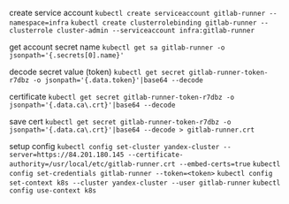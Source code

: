 create service account
`kubectl create serviceaccount gitlab-runner --namespace=infra`
`kubectl create clusterrolebinding gitlab-runner --clusterrole cluster-admin --serviceaccount infra:gitlab-runner`

get account secret name
`kubectl get sa gitlab-runner -o jsonpath='{.secrets[0].name}'`

decode secret value (token)
`kubectl get secret gitlab-runner-token-r7dbz -o jsonpath='{.data.token}'|base64 --decode`

certificate
`kubectl get secret gitlab-runner-token-r7dbz -o jsonpath='{.data.ca\.crt}'|base64 --decode`

save cert
`kubectl get secret gitlab-runner-token-r7dbz -o jsonpath='{.data.ca\.crt}'|base64 --decode > gitlab-runner.crt`

setup config
`kubectl config set-cluster yandex-cluster --server=https://84.201.180.145 --certificate-authority=/usr/local/etc/gitlab-runner.crt --embed-certs=true`
`kubectl config set-credentials gitlab-runner --token=<token>`
`kubectl config set-context k8s --cluster yandex-cluster --user gitlab-runner`
`kubectl config use-context k8s`
